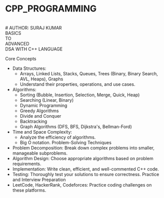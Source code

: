 # CPP_PROGRAMMING
<br>
# AUTHOR: SURAJ KUMAR
<br>
BASICS
<br>
TO
<br>
ADVANCED
<br>
DSA WITH C++ LANGUAGE


Core Concepts
 * Data Structures:
   * Arrays, Linked Lists, Stacks, Queues, Trees (Binary, Binary Search, AVL, Heaps), Graphs
   * Understand their properties, operations, and use cases.
 * Algorithms:
   * Sorting (Bubble, Insertion, Selection, Merge, Quick, Heap)
   * Searching (Linear, Binary)
   * Dynamic Programming
   * Greedy Algorithms
   * Divide and Conquer
   * Backtracking
   * Graph Algorithms (DFS, BFS, Dijkstra's, Bellman-Ford)
 * Time and Space Complexity:
   * Analyze the efficiency of algorithms.
   * Big O notation.
Problem-Solving Techniques
 * Problem Decomposition: Break down complex problems into smaller, manageable subproblems.
 * Algorithm Design: Choose appropriate algorithms based on problem requirements.
 * Implementation: Write clean, efficient, and well-commented C++ code.
 * Testing: Thoroughly test your solutions to ensure correctness.
Practice and Interview Preparation
 * LeetCode, HackerRank, Codeforces: Practice coding challenges on these platforms.
 
